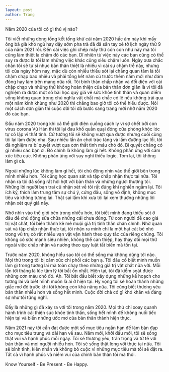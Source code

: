 ```yaml
---
layout: post
author: Trang
---
```


Năm 2020 của tôi có gì thú vị nào?

Tôi viết những dòng tổng kết tống khứ cái năm 2020 hắc ám này khi mấy ông bà già khó ngủ hay dậy sớm pha trà đã đã sẵn tay xé tờ lịch ngày thứ 9 của năm 2021 rồi. Đến cái việc ghi chép mấy thứ cỏn con như này mà tôi cũng làm thiệt là chậm đó các bạn. Dĩ nhiên từ việc này các bạn cũng có thể suy ra được là tôi làm những việc khác cũng siêu chậm luôn. Ngày xưa chắc chắn tôi sẽ tự sỉ nhục bản thân thiệt là nhiều vì cái sự chậm trễ này, nhưng tôi của ngày hôm nay, mặc dù còn nhiều thiếu sót lại chẳng quan tâm là tôi chậm chạp bao nhiêu và phải tổng kết năm cũ trước thềm năm mới như đám đông hay làm trên mạng nữa rồi. Tôi bình thản chấp nhận và đối diện với cái chập chạp và những thứ không hoàn thiện của bản thân đơn giản là vì tôi đã nghiệm ra được một số bài học quý giá về sức khỏe tinh thần và quan điểm sống không quan trọng chủ nghĩa vật chất mà chắc có lẽ nếu không trải qua một năm kinh khủng như 2020 thì chẳng bao giờ tôi có thể hiểu được. Nói một cách đơn giản thì cuộc đời tôi đã bước sang trang mới nhờ năm 2020 đó các bạn.

Đầu năm 2020 trong khi cả thể giới điên cuồng cách ly vì sợ chết bởi con virus corona Vũ Hán thì tôi lại đau khổ quằn quại đóng cửa phòng khóc lóc tự cô lập vì thất tình. Cứ tưởng tôi sẽ không vượt qua được nhưng cuối cùng tôi lại làm được nha. Sau nhiều lần ăn chơi trác táng và lầm đường lạc lối, tôi đã nghiệm ra bí quyết vượt qua cơn thất tình máu chó đó. Bí quyết chẳng có gì nhiều các bạn ơi. Đó chính là không làm gì hết. Không phản ứng với cảm xúc tiêu cực. Không phản ứng với suy nghĩ thiếu logic. Tóm lại, tôi không làm gì cả.

Ngoài những lúc không làm gì hết, tôi chủ động nhìn vào thế giới bên trong mình nhiều hơn. Tôi cũng học quan sát và tập chấp nhận thực tại nữa. Tôi nhận ra tôi đã sống rất hời hợt với bản thân và những người thương tôi. Những lời người bạn trai cũ nhận xét về tôi rất đúng khi nghiền ngẫm lại. Tôi ích kỷ, thích làm trung tâm sự chú ý, cứng đầu, sống vô định, không mục tiêu và không tương lai. Thật sai lầm khi xưa tôi lại xem thường những lời nhận xét quý giá này.

Nhờ nhìn vào thế giới bên trong nhiều hơn, tôi biết mình đang thiếu sót ở đâu để chủ động sữa chữa những cái chưa đúng. Từ con người đề cao giá trị vật chất, tôi biến thành kẻ mê muội giá trị tinh thần chân chính. Nhờ quan sát và tập chấp nhận thực tại, tôi nhận ra mình chỉ là một hạt cát bé nhỏ trong vũ trụ có rất nhiều vạn vật vận hành theo quy tắc của riêng chúng. Tôi không có sức mạnh siêu nhiên, không thể can thiệp, hay thay đổi mọi thứ ngoài việc chấp nhận và nương theo quy luật tất biến mà tồn tại.

Trước năm 2020, không hiểu sao tôi có thể sống mà không dùng tới não. Mọi thứ trong tôi bị cảm xúc chi phối các bạn ạ. Tôi đâu có biết mình muốn làm gì trong tương lai mà toàn chạy theo những giá trị vật chất nữa vời. Mỗi lần tới tháng là lúc tâm lý tôi bất ổn nhất. Hiện tại, tôi đã kiểm soát được những cơn máu chó đó. Ah. Tôi bắt đầu biết xây dựng những kế hoạch cho tương lai và biết mình muốn là ai ở hiện tại. Hy vọng tôi sẽ hoàn thành những giấc mơ đó trước khi tôi không còn khả năng nữa. Tôi cũng biết thương yêu bản thân nhiều hơn và sống hết mình. Cuộc đời chả có gì khó khăn và đáng sợ như tôi từng nghĩ.

Đấy là những gì đã xảy ra với tôi trong năm 2020. Mọi thứ chỉ xoay quanh hành trình cải thiện sức khỏe tinh thần, sống hết mình để không nuối tiếc hiện tại và biến những ước mơ của bản thân thành hiện thực.

Năm 2021 này tôi cần đạt được một số mục tiêu ngắn hạn để làm bàn đạp cho mục tiêu trung và dài hạn về sau. Năm mới, khởi đầu mới, tôi sẽ sống thật vui và hạnh phúc mỗi ngày. Tôi sẽ thương yêu, trân trọng và tử tế với bản thân và mọi người nhiều hơn. Tôi sẽ sống thật lòng với thực tại nữa. Tôi sẽ bình tĩnh, kiên nhẫn và không bỏ cuộc vì những mục tiêu mà tôi sẽ đặt ra. Tất cả vì hạnh phúc và niềm vui của chính bản thân tôi mà thôi.

Know Yourself - Be Present - Be Happy.
